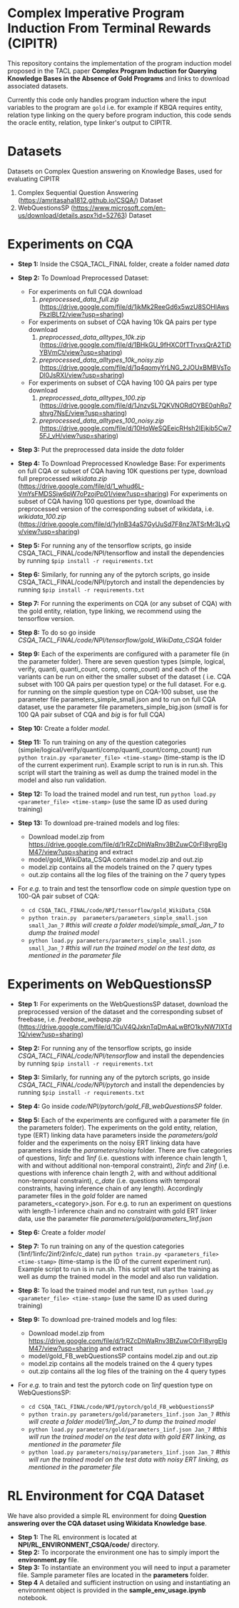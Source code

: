 # Complex Imperative Program Induction From Terminal Rewards (CIPITR)
This repository contains the implementation of the program induction model proposed in the TACL paper **Complex Program Induction for Querying Knowledge Bases in the
Absence of Gold Programs** and links to download associated datasets. 

Currently this code only handles program induction where the input variables to the program are `gold` i.e. for example if KBQA requires entity, relation type linking on the query before program induction, this code sends the oracle entity, relation, type linker's output to CIPITR.

# Datasets
Datasets on Complex Question answering on Knowledge Bases, used for evaluating CIPITR
1. Complex Sequential Question Answering (https://amritasaha1812.github.io/CSQA/) Dataset
2. WebQuestionsSP (https://www.microsoft.com/en-us/download/details.aspx?id=52763) Dataset

# Experiments on CQA
* **Step 1:** Inside the CSQA_TACL_FINAL folder, create a folder named *data*

* **Step 2:** To Download Preprocessed Dataset:
  * For experiments on full CQA download 
    1. *preprocessed_data_full.zip* (https://drive.google.com/file/d/1jkMk2ReeGd6x5wzU8SOHlAwsPkzIBLf2/view?usp=sharing)
  * For experiments on subset of CQA having 10k QA pairs per type download 
    1. *preprocessed_data_alltypes_10k.zip* (https://drive.google.com/file/d/1BHkGU_9fHXC0fTTrvxsQrA2TiDYBVmCt/view?usp=sharing)
    2. *preprocessed_data_alltypes_10k_noisy.zip* (https://drive.google.com/file/d/1q4qomyYrLNG_2JOUxBMBVsToDl0JsRXI/view?usp=sharing)
  * For experiments on subset of CQA having 100 QA pairs per type download 
    1. *preprocessed_data_alltypes_100.zip* (https://drive.google.com/file/d/1JnzvSL7QKVNORdOYBE0qhRq7shvg7NsE/view?usp=sharing)
    2. *preprocessed_data_alltypes_100_noisy.zip* (https://drive.google.com/file/d/10HqWeSQEeicRHsh2lEjkib5Cw75FJ_vH/view?usp=sharing)
* **Step 3:** Put the preprocessed data inside the *data* folder 

* **Step 4:** To Download Preprocessed Knowledge Base:
For experiments on full CQA or subset of CQA having 10K questions per type, download full preprocessed *wikidata.zip* (https://drive.google.com/file/d/1_whud6L-VmYsFMDSSjw6pW7oPzojPp01/view?usp=sharing)
For experiments on subset of CQA having 100 questions per type, download the preprocessed version of the corresponding subset of wikidata, i.e. *wikidata_100.zip* (https://drive.google.com/file/d/1yInB34aS7GyUuSd7F8nz7ATSrMr3LyQv/view?usp=sharing)

* **Step 5:** For running any of the tensorflow scripts, go inside CSQA_TACL_FINAL/code/NPI/tensorflow and install the dependencies by running `$pip install -r requirements.txt`
* **Step 6:** Similarly, for running any of the pytorch scripts,  go inside CSQA_TACL_FINAL/code/NPI/pytorch and install the dependencies by running `$pip install -r requirements.txt`

<!--## Experiments on the gold entity, relation, type linking data-->
* **Step 7:** For running the experiments on CQA (or any subset of CQA) with the gold entity, relation, type linking, we recommend using the tensorflow version. 

* **Step 8:** To do so go inside *CSQA_TACL_FINAL/code/NPI/tensorflow/gold_WikiData_CSQA* folder

* **Step 9:** Each of the experiments are configured with a parameter file (in the parameter folder).  There are seven question types (simple, logical, verify, quanti, quanti_count, comp, comp_count) and each of the variants can be run on either the smaller subset of the dataset ( i.e. CQA subset with 100 QA pairs per question type) or the full dataset. For e.g. for running on the *simple* question type on CQA-100 subset, use the parameter file parameters_simple_small.json and to run on full CQA dataset, use the parameter file parameters_simple_big.json (*small* is for 100 QA pair subset of CQA and *big* is for full CQA)

* **Step 10:** Create a folder *model*. 

* **Step 11:** To run training on any of the question categories (simple/logical/verify/quanti/comp/quanti_count/comp_count) run `python train.py <parameter_file> <time-stamp>` (time-stamp is the ID of the current experiment run). Example script to run is in run.sh. This script will start the training as well as dump the trained model in the model and also run validation. 
* **Step 12:** To load the trained model and run test, run `python load.py <parameter_file> <time-stamp>` (use the same ID as used during training)

* **Step 13:** To download pre-trained models and log files:
	* Download model.zip from https://drive.google.com/file/d/1rRZcDhWaRnv3BtZuwC0rFl8yrgElgM47/view?usp=sharing and extract
	* model/gold_WikiData_CSQA contains model.zip and out.zip
	* model.zip contains all the models trained on the 7 query types
	* out.zip contains all the log files of the training on the 7 query types

* For *e.g.* to train and test the tensorflow code on *simple* question type on 100-QA pair subset of CQA:
	* `cd CSQA_TACL_FINAL/code/NPI/tensorflow/gold_WikiData_CSQA`
	* `python train.py  parameters/parameters_simple_small.json small_Jan_7` *#this will create a folder model/simple_small_Jan_7 to dump the trained model*
	* `python load.py parameters/parameters_simple_small.json small_Jan_7` *#this will run the trained model on the test data, as mentioned in the parameter file*




<!-- 
## Experiments on the noisy entity, relation, type linking data
* **Step 14:** For running the experiments on CQA (or any subset of CQA) with the noisy entity, relation, type linking, we recommend using the pytorch code.

* **Step 15:** To do so go inside *CSQA_TACL_FINAL/code/NPI/pytorch/noisy_WikiData_CSQA* folder

* **Step 16:** Each of the experiments are configured with a parameter file (in the parameter folder). There are three question types (simple, logical, quanti_count) in the parameter folder and each of the variants can be run on either the smaller subset of the dataset (i.e. CQA with 100 QA pairs per question type) or on the bigger subset (CQA with 10K QA pairs per question type). For e.g. for running on the *simple* question type on CQA-100 subset, use the parameter file parameters_simple_small.jso and to run on the CQA-10K dataset use the parameter file parameters_simple_big.json (*small* is for 100 QA pair subset of CQA and *big* is for 10K QA pair subset of CQA)

* **Step 17:** Create a folder *model*

* **Step 18:** To run the SRP model on any of the question categories (simple/logical/quanti_count) run `python train_SRP.py <parameter_file> <time_stamp>` (time-stamp is the ID of the current experiment run). Example script to run is in *run_SRP.sh*. This script will start the training as well as dump the trained model in the model and also run validation. 

* **Step 19:** To run the SSRP model on any of the question categories (simple/logical/quanti_count) run `python train_SSRP.py <parameter_file> <time_stamp>` (time-stamp is the ID of the current experiment run). Example script to run is in *run_SSRP.sh*. This script will start the training as well as dump the trained model in the model and also run validation. 

* **Step 20:** To load the trained model and run test, run `python load.py <parameter_file> <time-stamp>` (use the same ID as used during training)

For *e.g.* to train and test the tensorflow code on *simple* question type on 100-QA pair subset of CQA:
1. `cd CSQA_TACL_FINAL/code/NPI/pytorch/noisy_WikiData_CSQA`
2. `python train_SRP.py  parameters/parameters_simple_small.json SRP_Jan_7` *#this will create a folder model/simple_SRP_Jan_7 to dump the trained model*
3. `python load.py parameters/parameters_simple_big.json SRP_Jan_7` *#this will run the trained model on the big test data, as mentioned in the parameter file*
4. `python train_SSRP.py parameters/parameters_simple_small.json SSRP_Jan_7` *#this will create a folder model/simple_SSRP_Jan_7 to dump the trained model*
5. `python load.py parameters/parameters_simple_big.json SSRP_Jan_7` *#this will run the trained model on the big test data, as mentioned in the parameter file*
-->   

# Experiments on WebQuestionsSP
* **Step 1:** For experiments on the WebQuestionsSP dataset, download the preprocessed version of the dataset and the corresponding subset of freebase,  i.e. *freebase_webqsp.zip* (https://drive.google.com/file/d/1CuV4QJxknTqDmAaLwBfO1kyNW7IXTd1Q/view?usp=sharing)

* **Step 2:** For running any of the tensorflow scripts, go inside *CSQA_TACL_FINAL/code/NPI/tensorflow* and install the dependencies by running `$pip install -r requirements.txt`

* **Step 3:** Similarly, for running any of the pytorch scripts,  go inside *CSQA_TACL_FINAL/code/NPI/pytorch* and install the dependencies by running `$pip install -r requirements.txt`

* **Step 4:** Go inside *code/NPI/pytorch/gold_FB_webQuestionsSP* folder. 

* **Step 5:** Each of the experiments are configured with a parameter file (in the parameters folder). The experiments on the gold entity, relation, type (ERT) linking data have parameters inside the *parameters/gold* folder and the experiments on the noisy ERT linking data have parameters inside the *parameters/noisy* folder. There are five categories of questions, *1infc* and *1inf* (i.e. questions with inference chain length 1, with and without additional non-temporal constraint), *2infc* and *2inf* (i.e. questions with inference chain length 2, with and without additional non-temporal constraint), *c_date* (i.e. questions with temporal constraints, having inference chain of any length). Accordingly parameter files in the *gold* folder are named parameters_\<category\>.json. For e.g. to run an experiment on questions with length-1 inference chain and no constraint with gold ERT linker data, use the parameter file *parameters/gold/parameters_1inf.json*

* **Step 6:** Create a folder *model*

* **Step 7:** To run training on any of the question categories (1inf/1infc/2inf/2infc/c_date) run `python train.py <parameters_file> <time-stamp>` (time-stamp is the ID of the current experiment run). Example script to run is in run.sh. This script will start the training as well as dump the trained model in the model and also run validation. 

* **Step 8:** To load the trained model and run test, run `python load.py <parameter_file> <time-stamp>` (use the same ID as used during training)

* **Step 9:** To download pre-trained models and log files:
	* Download model.zip from https://drive.google.com/file/d/1rRZcDhWaRnv3BtZuwC0rFl8yrgElgM47/view?usp=sharing and extract
	* model/gold_FB_webQuestionsSP contains model.zip and out.zip
	* model.zip contains all the models trained on the 4 query types
	* out.zip contains all the log files of the training on the 4 query types

* For *e.g.* to train and test the pytorch code on *1inf* question type on WebQuestionsSP:
	* `cd CSQA_TACL_FINAL/code/NPI/pytorch/gold_FB_webQuestionsSP`
	* `python train.py parameters/gold/parameters_1inf.json Jan_7` *#this will create a folder model/1inf_Jan_7 to dump the trained model*
	* `python load.py parameters/gold/parameters_1inf.json Jan_7` *#this will run the trained model on the test data with gold ERT linking, as mentioned in the parameter file* 
	* `python load.py parameters/noisy/parameters_1inf.json Jan_7` *#this will run the trained model on the test data with noisy ERT linking, as mentioned in the parameter file* 	
# RL Environment for CQA Dataset
We have also provided a simple RL environment for doing **Question answering over the CQA dataset using Wikidata Knowledge base**.
* **Step 1:** The RL environment is located at **NPI/RL_ENVIRONMENT_CSQA/code/** directory.
* **Step 2:** To incorporate the environment one has to simply import the **environment.py** file.
* **Step 3:** To instantiate an environment you will need to input a parameter file. Sample parameter files are located in the **parameters** folder. 
* **Step 4** A detailed and sufficient instruction on using and instantiating an environment object is provided in the **sample_env_usage.ipynb** notebook.
 
